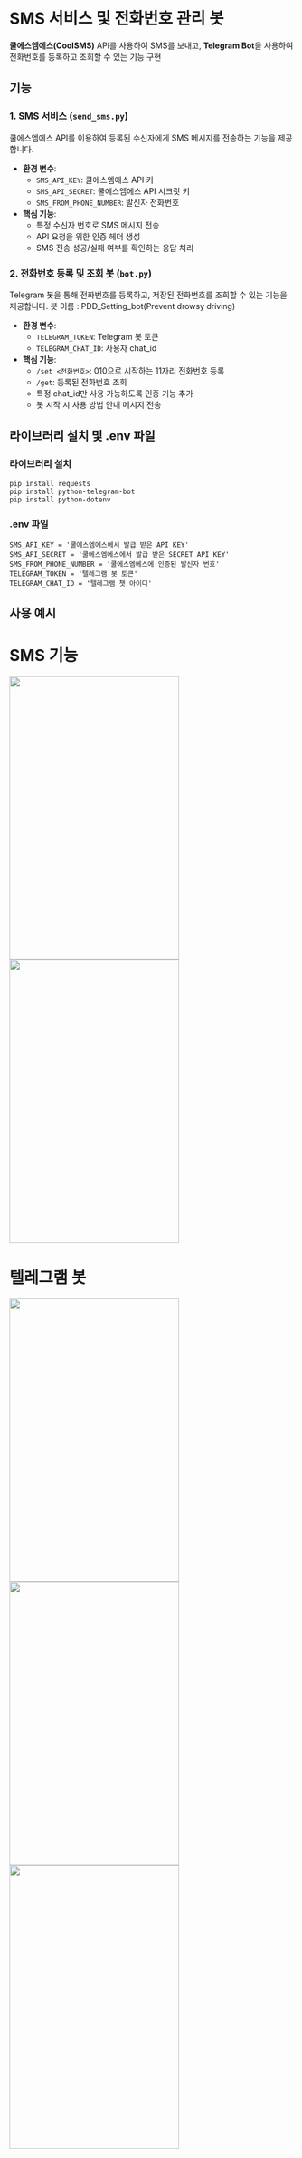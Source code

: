 # SMS 서비스 및 전화번호 관리 봇

**쿨에스엠에스(CoolSMS)** API를 사용하여 SMS를 보내고, **Telegram Bot**을 사용하여 전화번호를 등록하고 조회할 수 있는 기능 구현

## 기능

### 1. **SMS 서비스 (`send_sms.py`)**

쿨에스엠에스 API를 이용하여 등록된 수신자에게 SMS 메시지를 전송하는 기능을 제공합니다.

- **환경 변수**:
  - `SMS_API_KEY`: 쿨에스엠에스 API 키
  - `SMS_API_SECRET`: 쿨에스엠에스 API 시크릿 키
  - `SMS_FROM_PHONE_NUMBER`: 발신자 전화번호
- **핵심 기능**:
  - 특정 수신자 번호로 SMS 메시지 전송
  - API 요청을 위한 인증 헤더 생성
  - SMS 전송 성공/실패 여부를 확인하는 응답 처리

### 2. **전화번호 등록 및 조회 봇 (`bot.py`)**

Telegram 봇을 통해 전화번호를 등록하고, 저장된 전화번호를 조회할 수 있는 기능을 제공합니다.
봇 이름 : PDD_Setting_bot(Prevent drowsy driving)

- **환경 변수**:
  - `TELEGRAM_TOKEN`: Telegram 봇 토큰
  - `TELEGRAM_CHAT_ID`: 사용자 chat_id
- **핵심 기능**:
  - `/set <전화번호>`: 010으로 시작하는 11자리 전화번호 등록
  - `/get`: 등록된 전화번호 조회
  - 특정 chat_id만 사용 가능하도록 인증 기능 추가
  - 봇 시작 시 사용 방법 안내 메시지 전송

## 라이브러리 설치 및 .env 파일

### 라이브러리 설치

```
pip install requests
pip install python-telegram-bot
pip install python-dotenv
```

### .env 파일

```
SMS_API_KEY = '쿨에스엠에스에서 발급 받은 API KEY'
SMS_API_SECRET = '쿨에스엠에스에서 발급 받은 SECRET API KEY'
SMS_FROM_PHONE_NUMBER = '쿨에스엠에스에 인증된 발신자 번호'
TELEGRAM_TOKEN = '텔레그램 봇 토큰'
TELEGRAM_CHAT_ID = '텔레그램 챗 아이디'
```

## 사용 예시

# SMS 기능
<img src="https://github.com/user-attachments/assets/28437a46-55fa-4ad2-b821-dc4b0ab82aea"  width="300" height="500"/>
<img src="https://github.com/user-attachments/assets/cb7627d9-bd9b-4e29-9646-fdd9fa175ac7"  width="300" height="500"/>

# 텔레그램 봇
<img src="https://github.com/user-attachments/assets/83305753-997b-49d0-bbf4-81ebb40b486b"  width="300" height="500"/>
<img src="https://github.com/user-attachments/assets/e2bc22e4-f18a-4aae-8d12-e798c1969259"  width="300" height="500"/>
<img src="https://github.com/user-attachments/assets/5d5b3e0a-b129-4d87-b15d-c31fd250d1e7"  width="300" height="500"/>
